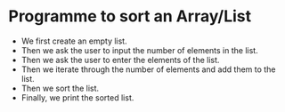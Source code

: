 # Programme to sort an Array/List
* We first create an empty list.
* Then we ask the user to input the number of elements in the list.
* Then we ask the user to enter the elements of the list.
* Then we iterate through the number of elements and add them to the list.
* Then we sort the list.
* Finally, we print the sorted list.
